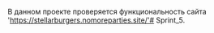 В данном проекте проверяется функциональность сайта 'https://stellarburgers.nomoreparties.site/'# Sprint_5.
